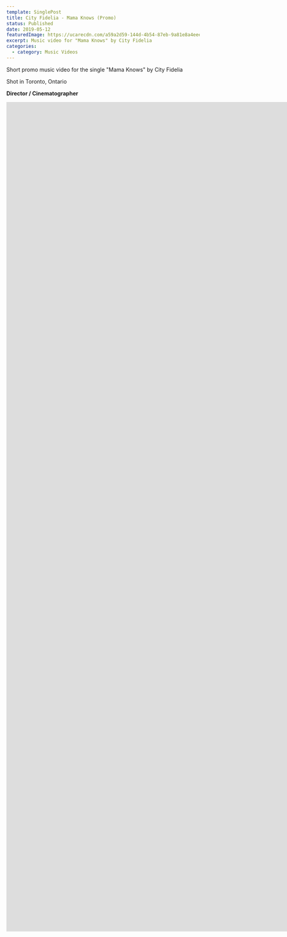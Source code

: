 ```yaml
---
template: SinglePost
title: City Fidelia - Mama Knows (Promo)
status: Published
date: 2019-05-12
featuredImage: https://ucarecdn.com/a59a2d59-144d-4b54-87eb-9a81e8a4eee8/
excerpt: Music video for "Mama Knows" by City Fidelia
categories:
  - category: Music Videos
---
```

Short promo music video for the single "Mama Knows" by City Fidelia

Shot in Toronto, Ontario

**Director / Cinematographer**
<iframe src="https://player.vimeo.com/video/335199834?h=478a6066b3&amp;badge=0&amp;autopause=0&amp;player_id=0&amp;app_id=58479" width="3840" height="2160" frameborder="0" allow="autoplay; fullscreen; picture-in-picture" allowfullscreen title="City Fidelia - Mama Knows (Promo Video, 2019)"></iframe>